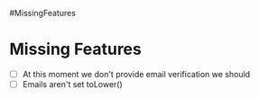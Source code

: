 #MissingFeatures 
# Missing Features
- [ ] At this moment we don't provide email verification we should
- [ ] Emails aren't set toLower()
